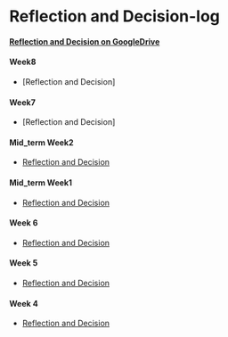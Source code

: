 # Reflection and Decision-log
#### [Reflection and Decision on GoogleDrive](https://docs.google.com/document/d/1w5V7uKrHXdjHAtif8KA3asChxZLq2JJbWDm-GW6H2CQ/edit?usp=sharing)

#### Week8
* [Reflection and Decision]
#### Week7
* [Reflection and Decision]
#### Mid_term Week2
* [Reflection and Decision](Sprint2/Documentation/Mid-breakWeek2.pdf)


#### Mid_term Week1
* [Reflection and Decision](Sprint2/Documentation/Mid-breakWeek1.pdf)

#### Week 6

* [Reflection and Decision](Sprint2/Documentation/DeclogWeek6.pdf)


#### Week 5

* [Reflection and Decision](Sprint1/Documentation/DeclogWeek5.pdf)

#### Week 4

* [Reflection and Decision](Sprint1/Documentation/DeclogWeek4.pdf)



